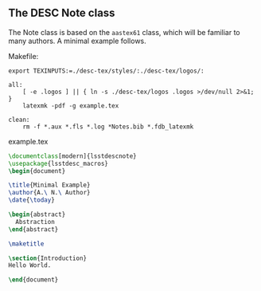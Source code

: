 ## The DESC Note class

The Note class is based on the `aastex61` class, which will be familiar to many authors. A minimal example follows.

Makefile:
```make
export TEXINPUTS:=./desc-tex/styles/:./desc-tex/logos/:

all:
	[ -e .logos ] || { ln -s ./desc-tex/logos .logos >/dev/null 2>&1; }
	latexmk -pdf -g example.tex

clean:
	rm -f *.aux *.fls *.log *Notes.bib *.fdb_latexmk
```

example.tex
```tex
\documentclass[modern]{lsstdescnote}
\usepackage{lsstdesc_macros}
\begin{document}

\title{Minimal Example}
\author{A.\ N.\ Author}
\date{\today}

\begin{abstract}
  Abstraction
\end{abstract}

\maketitle

\section{Introduction}
Hello World.

\end{document}
```
